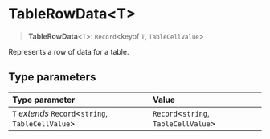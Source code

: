 # TableRowData\<T\>

> **TableRowData**\<`T`\>: `Record`\<keyof `T`, `TableCellValue`\>

Represents a row of data for a table.

## Type parameters

| Type parameter | Value |
| :------ | :------ |
| `T` *extends* `Record`\<`string`, `TableCellValue`\> | `Record`\<`string`, `TableCellValue`\> |
